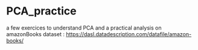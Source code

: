 # PCA_practice
a few exercices to understand PCA and a practical analysis on amazonBooks dataset : https://dasl.datadescription.com/datafile/amazon-books/
